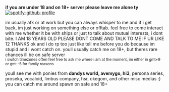 <b>if you are under 18 and on 18+ server please leave me alone ty</b>
[![spotify-github-profile](https://spotify-github-profile.kittinanx.com/api/view?uid=04ky8vr4q89qstdzpbkjrmd18&cover_image=true&theme=natemoo-re&show_offline=true&background_color=121212&interchange=true&bar_color=53b14f&bar_color_cover=false)](https://github.com/kittinan/spotify-github-profile)


im usually afk or at work but you can always whisper to me and if i get back, im just working on something else or offtab. feel free to come interact with me whether it be with ships or just to talk about mutual interests, i dont bite. I AM 18 YEARS OLD PLEASE DONT COME AND TALK TO ME IF UR LIKE 12 THANKS ok and i do rp too just like tell me before you do because im stupid and i wont catch on. youll usually catch me on 18+, but theres rare chances ill be on safe server
<br><sub>i switch timezones often feel free to ask me where i am at the moment, im either in gmt+9 or gmt -5 for family reasons 

youll see me with ponies from <b>dandys world, avemygo, hi3</b>, persona series, proseka, vocaloid, limbus company, hsr, okegom, and other misc medias :) you can catch me around spawn on safe and 18+
